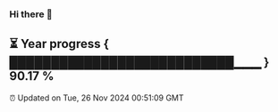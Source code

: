 ### Hi there 👋
⏳ Year progress { ███████████████████████████▁▁▁ } 90.17 %
---
⏰ Updated on Tue, 26 Nov 2024 00:51:09 GMT

